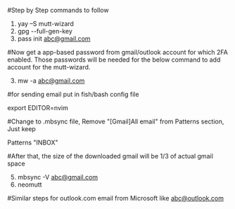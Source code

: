 #Step by Step commands to follow
1. yay –S mutt-wizard
2. gpg --full-gen-key
3. pass init abc@gmail.com

#Now get a app-based password from gmail/outlook account for which 2FA enabled. Those passwords will be needed for the below command to add account for the mutt-wizard.

3. mw -a abc@gmail.com 

#for sending email put in fish/bash config file

 export EDITOR=nvim

#Change to .mbsync file, Remove "[Gmail]All email" from Patterns section, Just keep 

Patterns "INBOX"

#After that, the size of the downloaded gmail will be 1/3 of actual gmail space

5. mbsync -V abc@gmail.com
6. neomutt

#Similar steps for outlook.com email from Microsoft like abc@outlook.com



 




